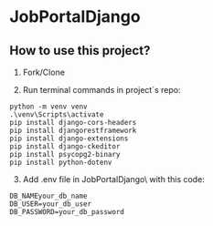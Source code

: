 # JobPortalDjango


## How to use this project?

1. Fork/Clone

1. Run terminal commands in project`s repo:
```
python -m venv venv
.\venv\Scripts\activate
pip install django-cors-headers  
pip install djangorestframework 
pip install django-extensions 
pip install django-ckeditor 
pip install psycopg2-binary 
pip install python-dotenv
```

3. Add .env file in JobPortalDjango\ with this code:
```
DB_NAMEyour_db_name
DB_USER=your_db_user
DB_PASSWORD=your_db_password
```
